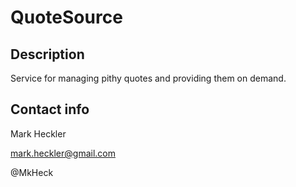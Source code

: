 # QuoteSource

## Description

Service for managing pithy quotes and providing them on demand.

## Contact info

Mark Heckler

mark.heckler@gmail.com

@MkHeck
